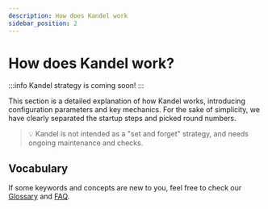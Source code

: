 ```yaml
---
description: How does Kandel work
sidebar_position: 2
---
```



# How does Kandel work?

:::info
Kandel strategy is coming soon!
:::

This section is a detailed explanation of how Kandel works, introducing configuration parameters and key mechanics. For the sake of simplicity, we have clearly separated the startup steps and picked round numbers.

> 💡
> Kandel is not intended as a "set and forget" strategy, and needs ongoing maintenance and checks.


## Vocabulary

If some keywords and concepts are new to you, feel free to check our [Glossary](../../glossary.md) and [FAQ](../../FAQ/README.md).